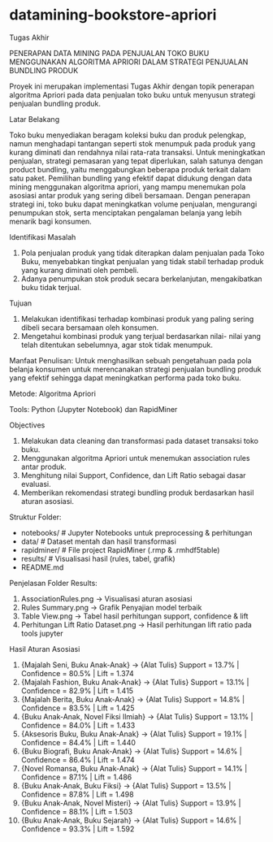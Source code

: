 # datamining-bookstore-apriori
Tugas Akhir

PENERAPAN DATA MINING PADA PENJUALAN TOKO BUKU MENGGUNAKAN ALGORITMA APRIORI DALAM STRATEGI PENJUALAN BUNDLING PRODUK

Proyek ini merupakan implementasi Tugas Akhir dengan topik penerapan algoritma Apriori pada data penjualan toko buku untuk menyusun strategi penjualan bundling produk.


Latar Belakang

Toko buku menyediakan beragam koleksi buku dan produk pelengkap, namun menghadapi tantangan seperti stok menumpuk pada produk yang kurang diminati dan rendahnya nilai rata-rata transaksi. Untuk meningkatkan penjualan, strategi pemasaran yang tepat diperlukan, salah satunya dengan product bundling, yaitu menggabungkan beberapa produk terkait dalam satu paket. Pemilihan bundling yang efektif dapat didukung dengan data mining menggunakan algoritma apriori, yang mampu menemukan pola asosiasi antar produk yang sering dibeli bersamaan. Dengan penerapan strategi ini, toko buku dapat meningkatkan volume penjualan, mengurangi penumpukan stok, serta menciptakan pengalaman belanja yang lebih menarik bagi konsumen.

Identifikasi Masalah
1) Pola penjualan produk yang tidak diterapkan dalam penjualan pada Toko Buku, menyebabkan tingkat penjualan yang tidak stabil terhadap produk yang kurang diminati oleh pembeli.
2) Adanya penumpukan stok produk secara berkelanjutan, mengakibatkan buku tidak terjual.

Tujuan
1) Melakukan identifikasi terhadap kombinasi produk yang paling sering dibeli secara bersamaan oleh konsumen.
2) Mengetahui kombinasi produk yang terjual berdasarkan nilai- nilai yang telah ditentukan sebelumnya, agar stok tidak menumpuk.

Manfaat Penulisan:
Untuk menghasilkan sebuah pengetahuan pada pola belanja konsumen untuk merencanakan strategi penjualan bundling produk yang efektif sehingga dapat meningkatkan performa pada toko buku.

Metode: Algoritma Apriori

Tools: Python (Jupyter Notebook) dan RapidMiner

Objectives
1) Melakukan data cleaning dan transformasi pada dataset transaksi toko buku.
2) Menggunakan algoritma Apriori untuk menemukan association rules antar produk.
3) Menghitung nilai Support, Confidence, dan Lift Ratio sebagai dasar evaluasi.
4) Memberikan rekomendasi strategi bundling produk berdasarkan hasil aturan asosiasi.

Struktur Folder: 
- notebooks/      # Jupyter Notebooks untuk preprocessing & perhitungan
- data/           # Dataset mentah dan hasil transformasi
- rapidminer/     # File project RapidMiner (.rmp & .rmhdf5table)
- results/        # Visualisasi hasil (rules, tabel, grafik)
- README.md

Penjelasan Folder Results: 
1) AssociationRules.png → Visualisasi aturan asosiasi
2) Rules Summary.png → Grafik Penyajian model terbaik
3) Table View.png → Tabel hasil perhitungan support, confidence & lift
4) Perhitungan Lift Ratio Dataset.png → Hasil perhitungan lift ratio pada tools jupyter

Hasil Aturan Asosiasi
1) {Majalah Seni, Buku Anak-Anak} → {Alat Tulis}
Support = 13.7% | Confidence = 80.5% | Lift = 1.374
2) {Majalah Fashion, Buku Anak-Anak} → {Alat Tulis}
Support = 13.1% | Confidence = 82.9% | Lift = 1.415
3) {Majalah Berita, Buku Anak-Anak} → {Alat Tulis}
Support = 14.8% | Confidence = 83.5% | Lift = 1.425
4) {Buku Anak-Anak, Novel Fiksi Ilmiah} → {Alat Tulis}
Support = 13.1% | Confidence = 84.0% | Lift = 1.433
5) {Aksesoris Buku, Buku Anak-Anak} → {Alat Tulis}
Support = 19.1% | Confidence = 84.4% | Lift = 1.440
6) {Buku Biografi, Buku Anak-Anak} → {Alat Tulis}
Support = 14.6% | Confidence = 86.4% | Lift = 1.474
7) {Novel Romansa, Buku Anak-Anak} → {Alat Tulis}
Support = 14.1% | Confidence = 87.1% | Lift = 1.486
8) {Buku Anak-Anak, Buku Fiksi} → {Alat Tulis}
Support = 13.5% | Confidence = 87.8% | Lift = 1.498
9) {Buku Anak-Anak, Novel Misteri} → {Alat Tulis}
Support = 13.9% | Confidence = 88.1% | Lift = 1.503
10) {Buku Anak-Anak, Buku Sejarah} → {Alat Tulis}
Support = 14.6% | Confidence = 93.3% | Lift = 1.592
